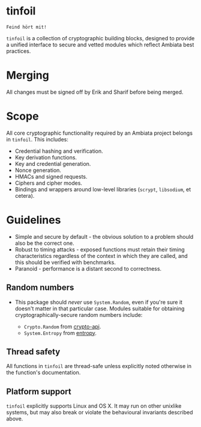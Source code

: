 tinfoil
=======

```
Feind hört mit!
```

`tinfoil` is a collection of cryptographic building blocks, designed
to provide a unified interface to secure and vetted modules which
reflect Ambiata best practices.

Merging
=======

All changes must be signed off by Erik and Sharif before being merged.

Scope
=====

All core cryptographic functionality required by an Ambiata project
belongs in `tinfoil`. This includes:

 - Credential hashing and verification.
 - Key derivation functions.
 - Key and credential generation.
 - Nonce generation.
 - HMACs and signed requests.
 - Ciphers and cipher modes.
 - Bindings and wrappers around low-level libraries (`scrypt`,
   `libsodium`, et cetera).

Guidelines
==========

 - Simple and secure by default - the obvious solution to a problem
   should also be the correct one.
 - Robust to timing attacks - exposed functions must retain their
   timing characteristics regardless of the context in which they are
   called, and this should be verified with benchmarks.
 - Paranoid - performance is a distant second to correctness.

Random numbers
--------------

 - This package should *never* use `System.Random`, even if you're
   sure it doesn't matter in that particular case. Modules suitable for
   obtaining cryptographically-secure random numbers include:

    - `Crypto.Random` from
      [crypto-api](https://hackage.haskell.org/package/crypto-api).
    - `System.Entropy` from
      [entropy](https://hackage.haskell.org/package/entropy).

Thread safety
-------------

All functions in `tinfoil` are thread-safe unless explicitly noted
otherwise in the function's documentation.

Platform support
----------------

`tinfoil` explicitly supports Linux and OS X. It may run on other
unixlike systems, but may also break or violate the behavioural
invariants described above.
